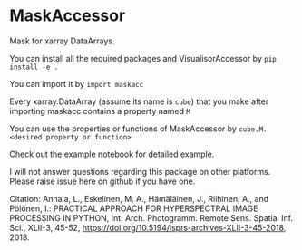 # MaskAccessor
Mask for xarray DataArrays. 

You can install all the required packages and VisualisorAccessor by 
`pip install -e .`

You can import it by
`import maskacc`

Every xarray.DataArray (assume its name is `cube`) that you make after importing maskacc contains a property named `M`

You can use the properties or functions of MaskAccessor by `cube.M.<desired property or function>`

Check out the example notebook for detailed example.


I will not answer questions regarding this package on other platforms. Please raise issue here on github if you have one.


Citation: Annala, L., Eskelinen, M. A., Hämäläinen, J., Riihinen, A., and Pölönen, I.: PRACTICAL APPROACH FOR HYPERSPECTRAL IMAGE PROCESSING IN PYTHON, Int. Arch. Photogramm. Remote Sens. Spatial Inf. Sci., XLII-3, 45-52, https://doi.org/10.5194/isprs-archives-XLII-3-45-2018, 2018. 


